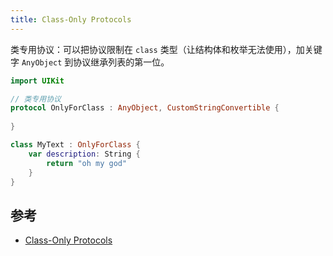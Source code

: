 ```yaml
---
title: Class-Only Protocols
---
```


类专用协议：可以把协议限制在 `class` 类型（让结构体和枚举无法使用），加关键字 `AnyObject` 到协议继承列表的第一位。

```swift
import UIKit

// 类专用协议
protocol OnlyForClass : AnyObject, CustomStringConvertible {
    
}

class MyText : OnlyForClass {
    var description: String {
        return "oh my god"
    }
}
```

## 参考

- [Class-Only Protocols](https://docs.swift.org/swift-book/LanguageGuide/Protocols.html#ID281)

